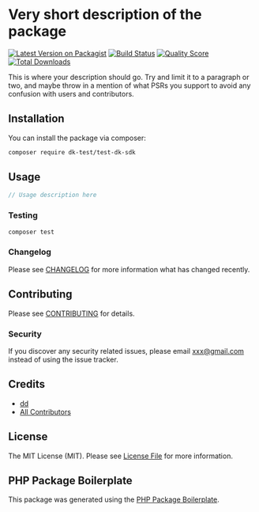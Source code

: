 # Very short description of the package

[![Latest Version on Packagist](https://img.shields.io/packagist/v/test/test-dk-sdk.svg?style=flat-square)](https://packagist.org/packages/test/test-dk-sdk)
[![Build Status](https://img.shields.io/travis/test/test-dk-sdk/master.svg?style=flat-square)](https://travis-ci.org/test/test-dk-sdk)
[![Quality Score](https://img.shields.io/scrutinizer/g/test/test-dk-sdk.svg?style=flat-square)](https://scrutinizer-ci.com/g/test/test-dk-sdk)
[![Total Downloads](https://img.shields.io/packagist/dt/test/test-dk-sdk.svg?style=flat-square)](https://packagist.org/packages/test/test-dk-sdk)

This is where your description should go. Try and limit it to a paragraph or two, and maybe throw in a mention of what PSRs you support to avoid any confusion with users and contributors.

## Installation

You can install the package via composer:

```bash
composer require dk-test/test-dk-sdk
```

## Usage

``` php
// Usage description here
```

### Testing

``` bash
composer test
```

### Changelog

Please see [CHANGELOG](CHANGELOG.md) for more information what has changed recently.

## Contributing

Please see [CONTRIBUTING](CONTRIBUTING.md) for details.

### Security

If you discover any security related issues, please email xxx@gmail.com instead of using the issue tracker.

## Credits

- [dd](https://github.com/test)
- [All Contributors](../../contributors)

## License

The MIT License (MIT). Please see [License File](LICENSE.md) for more information.

## PHP Package Boilerplate

This package was generated using the [PHP Package Boilerplate](https://laravelpackageboilerplate.com).
